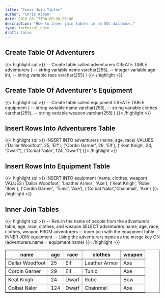 ```yaml
---
title: "Inner Join Tables"
author: "Chris Albon"
date: 2018-06-17T00:00:00-07:00
description: "How to inner join tables in an SQL database."
type: technical_note
draft: false
---
```


## Create Table Of Adventurers

{{< highlight sql >}}
-- Create table called adventurers
CREATE TABLE adventurers (
    -- string variable
    name varchar(255),
    -- integer variable
    age int,
    -- string variable
    race varchar(255)
)
{{< /highlight >}}

## Create Table Of Adventurer's Equipment

{{< highlight sql >}}
-- Create table called equipment
CREATE TABLE equipment (
    -- string variable
    name varchar(255),
    -- string variable
    clothes varchar(255),
    -- string variable
    weapon varchar(255)
)
{{< /highlight >}}

## Insert Rows Into Adventurers Table

{{< highlight sql >}}
INSERT INTO adventurers (name, age, race)
VALUES ('Dallar Woodfoot', 25, 'Elf'),
       ('Cordin Garner', 29, 'Elf'),
       ('Keat Knigh', 24, 'Dwarf'),
       ('Colbat Nalor', 124, 'Dwarf')
{{< /highlight >}}

## Insert Rows Into Equipment Table
{{< highlight sql >}}
INSERT INTO equipment (name, clothes, weapon)
VALUES ('Dallar Woodfoot', 'Leather Armor', 'Axe'),
       ('Keat Knigh', 'Robe', 'Bow'),
       ('Cordin Garner', 'Tunic', 'Axe'),
       ('Colbat Nalor','Chainmail', 'Axe')
{{< /highlight >}}

## Inner Join Tables

{{< highlight sql >}}
-- Return the name of people from the adventurers table, age, race, clothes, and weapon
SELECT adventurers.name, age, race, clothes, weapon FROM adventurers
-- Inner join with the equipment table
INNER JOIN equipment
    -- Using the adventurers name as the merge key
    ON (adventurers.name = equipment.name)
{{< /highlight >}}
<table border="1" style="border-collapse:collapse">
<tr><th>name</th><th>age</th><th>race</th><th>clothes</th><th>weapon</th></tr>
<tr><td>Dallar Woodfoot</td><td>25</td><td>Elf</td><td>Leather Armor</td><td>Axe</td></tr>
<tr><td>Cordin Garner</td><td>29</td><td>Elf</td><td>Tunic</td><td>Axe</td></tr>
<tr><td>Keat Knigh</td><td>24</td><td>Dwarf</td><td>Robe</td><td>Bow</td></tr>
<tr><td>Colbat Nalor</td><td>124</td><td>Dwarf</td><td>Chainmail</td><td>Axe</td></tr></table>